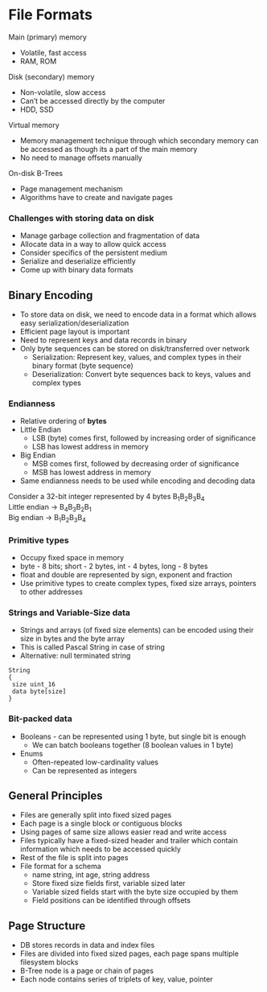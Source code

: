 # File Formats

Main (primary) memory
* Volatile, fast access
* RAM, ROM

Disk (secondary) memory
* Non-volatile, slow access
* Can’t be accessed directly by the computer
* HDD, SSD

Virtual memory
* Memory management technique through which secondary memory can be accessed as though its a part of the main memory
* No need to manage offsets manually

On-disk B-Trees
* Page management mechanism
* Algorithms have to create and navigate pages

### Challenges with storing data on disk
* Manage garbage collection and fragmentation of data
* Allocate data in a way to allow quick access
* Consider specifics of the persistent medium
* Serialize and deserialize efficiently
* Come up with binary data formats

## Binary Encoding
* To store data on disk, we need to encode data in a format which allows easy serialization/deserialization
* Efficient page layout is important
* Need to represent keys and data records in binary
* Only byte sequences can be stored on disk/transferred over network
  * Serialization: Represent key, values, and complex types in their binary format (byte sequence) 
  * Deserialization: Convert byte sequences back to keys, values and complex types

### Endianness
* Relative ordering of **bytes**
* Little Endian
  * LSB (byte) comes first, followed by increasing order of significance
  * LSB has lowest address in memory
* Big Endian
  * MSB comes first, followed by decreasing order of significance
  * MSB has lowest address in memory
* Same endianness needs to be used while encoding and decoding data

Consider a 32-bit integer represented by 4 bytes B<sub>1</sub>B<sub>2</sub>B<sub>3</sub>B<sub>4</sub>\
Little endian -> B<sub>4</sub>B<sub>3</sub>B<sub>2</sub>B<sub>1</sub>\
Big endian -> B<sub>1</sub>B<sub>2</sub>B<sub>3</sub>B<sub>4</sub>

### Primitive types
* Occupy fixed space in memory
* byte - 8 bits; short - 2 bytes, int - 4 bytes, long - 8 bytes
* float and double are represented by sign, exponent and fraction
* Use primitive types to create complex types, fixed size arrays, pointers to other addresses

### Strings and Variable-Size data
* Strings and arrays (of fixed size elements) can be encoded using their size in bytes and the byte array
* This is called Pascal String in case of string
* Alternative: null terminated string
```
String
{
 size uint_16
 data byte[size] 
}
```

### Bit-packed data
* Booleans - can be represented using 1 byte, but single bit is enough
  * We can batch booleans together (8 boolean values in 1 byte)
* Enums
  * Often-repeated low-cardinality values
  * Can be represented as integers

## General Principles
* Files are generally split into fixed sized pages
* Each page is a single block or contiguous blocks
* Using pages of same size allows easier read and write access
* Files typically have a fixed-sized header and trailer which contain information which needs to be accessed quickly
* Rest of the file is split into pages
* File format for a schema
  * name string, int age, string address
  * Store fixed size fields first, variable sized later
  * Variable sized fields start with the byte size occupied by them
  * Field positions can be identified through offsets

## Page Structure
* DB stores records in data and index files
* Files are divided into fixed sized pages, each page spans multiple filesystem blocks
* B-Tree node is a page or chain of pages
* Each node contains series of triplets of key, value, pointer
